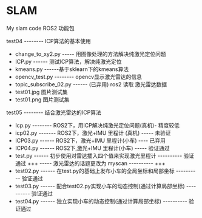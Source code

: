 # SLAM
My slam code 
ROS2 功能包

  test04 -------- ICP算法的基本使用
   + change_to_xy2.py ----- 用图像处理的方法解决纯激光定位问题
   + ICP.py ------ 测试ICP算法，解决纯激光定位
   + kmeans.py ------基于sklearn下的kmeans算法
   + opencv_test.py -------- opencv显示激光雷达的信息
   + topic_subscribe_02.py ------ (已弃用) ros2 读取 激光雷达数据
   + test01.jpg 图片测试集
   + test01.png 图片测试集
  
  test05 -------- 结合激光雷达的ICP算法 
   + Icp.py -------- ROS2下，用ICP解决纯激光定位问题(真机)-  精度较低
   + icp02.py ------- ROS2下，激光+IMU 里程计 (真机) -----  未验证
   + ICP03.py ------ ROS2下，激光+IMU 里程计(小车) ----     已弃用
   + ICP04.py ------ ROS2下,激光+IMU 里程计(小车) -----     验证通过
   + test.py ------ 初步使用对雷达插入四个值来实现激光里程计 ----------  验证通过
   +++ ----- 激光雷达的话题更改为 myscan ---------- +++
   + test02.py ------ 在test.py的基础上发布小车的全局坐标和局部坐标 ----------  验证通过
   + test03.py ------ 配合test02.py实现小车的动态控制(通过计算局部坐标) ----------  验证通过
   + test04.py ------ 独立实现小车的动态控制(通过计算局部坐标) ----------  验证通过
   
   
 
